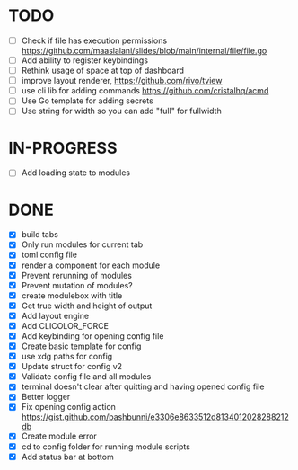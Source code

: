 # TODO

- [ ] Check if file has execution permissions
      https://github.com/maaslalani/slides/blob/main/internal/file/file.go
- [ ] Add ability to register keybindings
- [ ] Rethink usage of space at top of dashboard
- [ ] improve layout renderer, https://github.com/rivo/tview
- [ ] use cli lib for adding commands https://github.com/cristalhq/acmd
- [ ] Use Go template for adding secrets
- [ ] Use string for width so you can add "full" for fullwidth

# IN-PROGRESS

- [ ] Add loading state to modules

# DONE

- [x] build tabs
- [x] Only run modules for current tab
- [x] toml config file
- [x] render a component for each module
- [x] Prevent rerunning of modules
- [x] Prevent mutation of modules?
- [x] create modulebox with title
- [x] Get true width and height of output
- [x] Add layout engine
- [x] Add CLICOLOR_FORCE
- [x] Add keybinding for opening config file
- [x] Create basic template for config
- [x] use xdg paths for config
- [x] Update struct for config v2
- [x] Validate config file and all modules
- [x] terminal doesn't clear after quitting and having opened config file
- [x] Better logger
- [x] Fix opening config action https://gist.github.com/bashbunni/e3306e8633512d8134012028288212db
- [x] Create module error
- [x] cd to config folder for running module scripts
- [x] Add status bar at bottom
